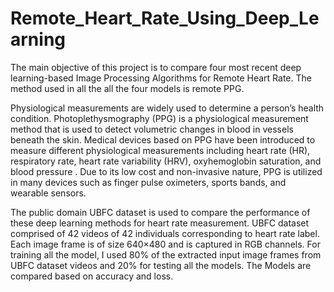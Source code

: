 # Remote_Heart_Rate_Using_Deep_Learning

The main objective of this project is to compare four most recent deep learning-based Image Processing Algorithms for Remote Heart Rate. The method used in all the all the four models is remote PPG. 

Physiological measurements are widely used to determine a person’s health condition. Photoplethysmography (PPG) is a physiological measurement method that is
used to detect volumetric changes in blood in vessels beneath the skin. Medical devices
based on PPG have been introduced to measure different physiological measurements
including heart rate (HR), respiratory rate, heart rate variability (HRV), oxyhemoglobin
saturation, and blood pressure . Due to its low cost and non-invasive nature, PPG
is utilized in many devices such as finger pulse oximeters, sports bands, and wearable
sensors.

The public domain UBFC dataset is used to compare the performance of these deep learning methods for heart rate measurement.  UBFC dataset comprised of 42 videos of 42 individuals corresponding to heart rate label. Each image frame is of size 640×480 and is captured in RGB channels. For training all the model, I used 80% of the extracted input image frames from UBFC dataset videos and 20% for testing all the models. The Models are compared based on accuracy and loss.
